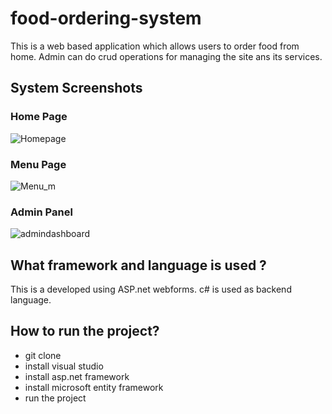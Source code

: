 # food-ordering-system
This is a web based application which allows users to order food from home. Admin can do crud operations for managing the site ans its services.

## System Screenshots
### Home Page 
![Homepage](https://github.com/rachit5t/School-Site/assets/117898868/acfe5bae-25eb-4548-8489-ad3051af89de)
### Menu Page
![Menu_m](https://github.com/rachit5t/School-Site/assets/117898868/78e60b81-45ee-47ea-84b2-a002486747e6)
### Admin Panel
![admindashboard](https://github.com/rachit5t/School-Site/assets/117898868/c5aab54a-75c1-4c27-b667-ff99bc976ed6)

## What framework and language is used ?
This is a developed using ASP.net webforms. c# is used as backend language.

## How to run the project?
- git clone <url>
- install visual studio
- install asp.net framework
- install microsoft entity framework
- run the project
